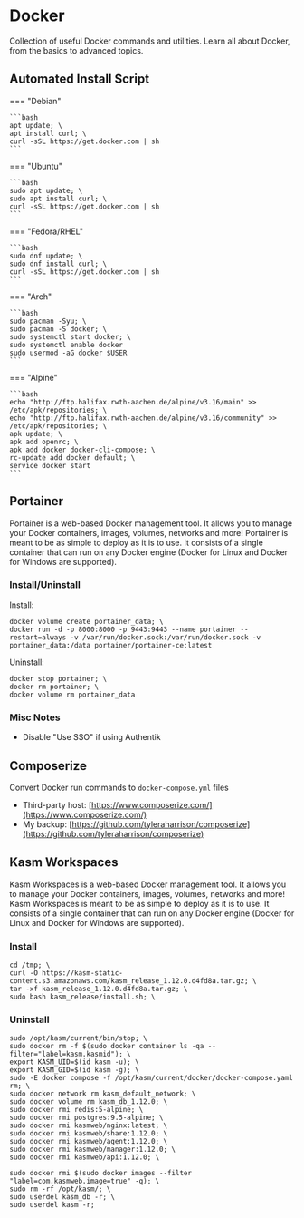 # Docker

Collection of useful Docker commands and utilities. Learn all about Docker, from the basics to advanced topics.

## Automated Install Script

=== "Debian"

    ```bash
    apt update; \
    apt install curl; \
    curl -sSL https://get.docker.com | sh
    ```

=== "Ubuntu"

    ```bash
    sudo apt update; \
    sudo apt install curl; \
    curl -sSL https://get.docker.com | sh
    ```

=== "Fedora/RHEL"

    ```bash
    sudo dnf update; \
    sudo dnf install curl; \
    curl -sSL https://get.docker.com | sh
    ```

=== "Arch"

    ```bash
    sudo pacman -Syu; \
    sudo pacman -S docker; \
    sudo systemctl start docker; \
    sudo systemctl enable docker
    sudo usermod -aG docker $USER
    ```

=== "Alpine"

    ```bash
    echo "http://ftp.halifax.rwth-aachen.de/alpine/v3.16/main" >> /etc/apk/repositories; \
    echo "http://ftp.halifax.rwth-aachen.de/alpine/v3.16/community" >> /etc/apk/repositories; \
    apk update; \
    apk add openrc; \
    apk add docker docker-cli-compose; \
    rc-update add docker default; \
    service docker start
    ```

## Portainer

Portainer is a web-based Docker management tool. It allows you to manage your Docker containers, images, volumes, networks and more! Portainer is meant to be as simple to deploy as it is to use. It consists of a single container that can run on any Docker engine (Docker for Linux and Docker for Windows are supported).

### Install/Uninstall

Install:

    docker volume create portainer_data; \
    docker run -d -p 8000:8000 -p 9443:9443 --name portainer --restart=always -v /var/run/docker.sock:/var/run/docker.sock -v portainer_data:/data portainer/portainer-ce:latest

Uninstall:

    docker stop portainer; \
    docker rm portainer; \
    docker volume rm portainer_data

### Misc Notes

- Disable "Use SSO" if using Authentik

## Composerize

Convert Docker run commands to `docker-compose.yml` files

- Third-party host: [https://www.composerize.com/](https://www.composerize.com/)
- My backup: [https://github.com/tyleraharrison/composerize](https://github.com/tyleraharrison/composerize)

## Kasm Workspaces

Kasm Workspaces is a web-based Docker management tool. It allows you to manage your Docker containers, images, volumes, networks and more! Kasm Workspaces is meant to be as simple to deploy as it is to use. It consists of a single container that can run on any Docker engine (Docker for Linux and Docker for Windows are supported).

### Install

    cd /tmp; \
    curl -O https://kasm-static-content.s3.amazonaws.com/kasm_release_1.12.0.d4fd8a.tar.gz; \
    tar -xf kasm_release_1.12.0.d4fd8a.tar.gz; \
    sudo bash kasm_release/install.sh; \

### Uninstall

    sudo /opt/kasm/current/bin/stop; \
    sudo docker rm -f $(sudo docker container ls -qa --filter="label=kasm.kasmid"); \
    export KASM_UID=$(id kasm -u); \
    export KASM_GID=$(id kasm -g); \
    sudo -E docker compose -f /opt/kasm/current/docker/docker-compose.yaml rm; \
    sudo docker network rm kasm_default_network; \
    sudo docker volume rm kasm_db_1.12.0; \
    sudo docker rmi redis:5-alpine; \
    sudo docker rmi postgres:9.5-alpine; \
    sudo docker rmi kasmweb/nginx:latest; \
    sudo docker rmi kasmweb/share:1.12.0; \
    sudo docker rmi kasmweb/agent:1.12.0; \
    sudo docker rmi kasmweb/manager:1.12.0; \
    sudo docker rmi kasmweb/api:1.12.0; \

    sudo docker rmi $(sudo docker images --filter "label=com.kasmweb.image=true" -q); \
    sudo rm -rf /opt/kasm/; \
    sudo userdel kasm_db -r; \
    sudo userdel kasm -r;
